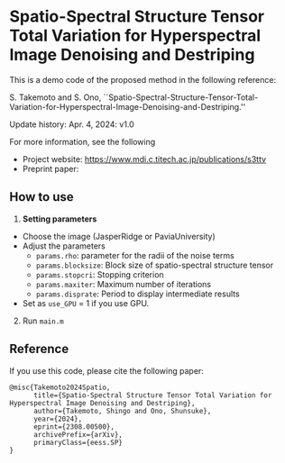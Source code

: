 # Spatio-Spectral Structure Tensor Total Variation for Hyperspectral Image Denoising and Destriping

This is a demo code of the proposed method in the following reference:

S. Takemoto and S. Ono,
``Spatio-Spectral-Structure-Tensor-Total-Variation-for-Hyperspectral-Image-Denoising-and-Destriping.''

Update history:
Apr. 4, 2024: v1.0 

For more information, see the following

- Project website: https://www.mdi.c.titech.ac.jp/publications/s3ttv
- Preprint paper: 

## How to use
1. **Setting parameters**
 - Choose the image (JasperRidge or PaviaUniversity)
 - Adjust the parameters
   - `params.rho`: parameter for the radii of the noise terms
   - `params.blocksize`: Block size of spatio-spectral structure tensor
   - `params.stopcri`: Stopping criterion
   - `params.maxiter`: Maximum number of iterations
   - `params.disprate`: Period to display intermediate results
 - Set as `use_GPU` = 1 if you use GPU.

2. Run ```main.m```


## Reference
If you use this code, please cite the following paper:

```
@misc{Takemoto2024Spatio,
      title={Spatio-Spectral Structure Tensor Total Variation for Hyperspectral Image Denoising and Destriping}, 
      author={Takemoto, Shingo and Ono, Shunsuke},
      year={2024},
      eprint={2308.00500},
      archivePrefix={arXiv},
      primaryClass={eess.SP}
}
```
